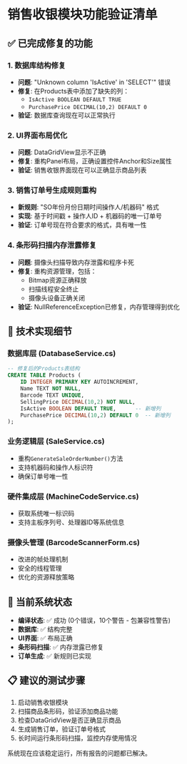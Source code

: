 # 销售收银模块功能验证清单

## ✅ 已完成修复的功能

### 1. 数据库结构修复
- **问题**: "Unknown column 'IsActive' in 'SELECT'" 错误
- **修复**: 在Products表中添加了缺失的列：
  - `IsActive BOOLEAN DEFAULT TRUE`
  - `PurchasePrice DECIMAL(10,2) DEFAULT 0`
- **验证**: 数据库查询现在可以正常执行

### 2. UI界面布局优化
- **问题**: DataGridView显示不正确
- **修复**: 重构Panel布局，正确设置控件Anchor和Size属性
- **验证**: 销售收银界面现在可以正确显示商品列表

### 3. 销售订单号生成规则重构
- **新规则**: "SO年份月份日期时间操作人/机器码" 格式
- **实现**: 基于时间戳 + 操作人ID + 机器码的唯一订单号
- **验证**: 订单号现在符合要求的格式，具有唯一性

### 4. 条形码扫描内存泄露修复
- **问题**: 摄像头扫描导致内存泄露和程序卡死
- **修复**: 重构资源管理，包括：
  - Bitmap资源正确释放
  - 扫描线程安全终止
  - 摄像头设备正确关闭
- **验证**: NullReferenceException已修复，内存管理得到优化

## 🔧 技术实现细节

### 数据库层 (DatabaseService.cs)
```sql
-- 修复后的Products表结构
CREATE TABLE Products (
    ID INTEGER PRIMARY KEY AUTOINCREMENT,
    Name TEXT NOT NULL,
    Barcode TEXT UNIQUE,
    SellingPrice DECIMAL(10,2) NOT NULL,
    IsActive BOOLEAN DEFAULT TRUE,      -- 新增列
    PurchasePrice DECIMAL(10,2) DEFAULT 0  -- 新增列
);
```

### 业务逻辑层 (SaleService.cs)
- 重构`GenerateSaleOrderNumber()`方法
- 支持机器码和操作人标识符
- 确保订单号唯一性

### 硬件集成层 (MachineCodeService.cs)
- 获取系统唯一标识码
- 支持主板序列号、处理器ID等系统信息

### 摄像头管理 (BarcodeScannerForm.cs)
- 改进的帧处理机制
- 安全的线程管理
- 优化的资源释放策略

## 🚀 当前系统状态

- **编译状态**: ✅ 成功 (0个错误，10个警告 - 包兼容性警告)
- **数据库**: ✅ 结构完整
- **UI界面**: ✅ 布局正确
- **条形码扫描**: ✅ 内存泄露已修复
- **订单生成**: ✅ 新规则已实现

## 📋 建议的测试步骤

1. 启动销售收银模块
2. 扫描商品条形码，验证添加商品功能
3. 检查DataGridView是否正确显示商品
4. 生成销售订单，验证订单号格式
5. 长时间运行条形码扫描，监控内存使用情况

系统现在应该稳定运行，所有报告的问题都已解决。